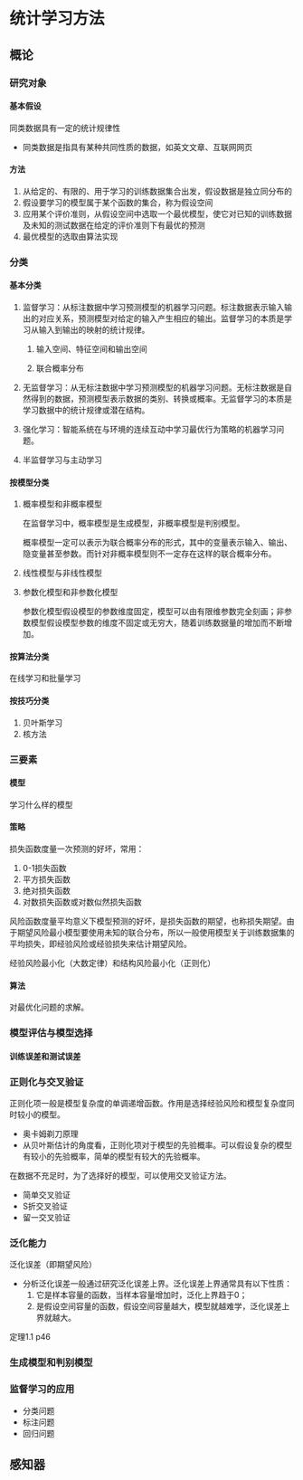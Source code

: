 # 统计学习方法

## 概论

### 研究对象

#### 基本假设

同类数据具有一定的统计规律性

- 同类数据是指具有某种共同性质的数据，如英文文章、互联网网页

#### 方法

1. 从给定的、有限的、用于学习的训练数据集合出发，假设数据是独立同分布的
2. 假设要学习的模型属于某个函数的集合，称为假设空间
3. 应用某个评价准则，从假设空间中选取一个最优模型，使它对已知的训练数据及未知的测试数据在给定的评价准则下有最优的预测
4. 最优模型的选取由算法实现

### 分类

#### 基本分类

1. 监督学习：从标注数据中学习预测模型的机器学习问题。标注数据表示输入输出的对应关系，预测模型对给定的输入产生相应的输出。监督学习的本质是学习从输入到输出的映射的统计规律。

   1. 输入空间、特征空间和输出空间

   2. 联合概率分布

2. 无监督学习：从无标注数据中学习预测模型的机器学习问题。无标注数据是自然得到的数据，预测模型表示数据的类别、转换或概率。无监督学习的本质是学习数据中的统计规律或潜在结构。

3. 强化学习：智能系统在与环境的连续互动中学习最优行为策略的机器学习问题。

4. 半监督学习与主动学习

#### 按模型分类

1. 概率模型和非概率模型

   在监督学习中，概率模型是生成模型，非概率模型是判别模型。

   概率模型一定可以表示为联合概率分布的形式，其中的变量表示输入、输出、隐变量甚至参数。而针对非概率模型则不一定存在这样的联合概率分布。

2. 线性模型与非线性模型

3. 参数化模型和非参数化模型

   参数化模型假设模型的参数维度固定，模型可以由有限维参数完全刻画；非参数模型假设模型参数的维度不固定或无穷大，随着训练数据量的增加而不断增加。

#### 按算法分类

在线学习和批量学习

#### 按技巧分类

1. 贝叶斯学习
2. 核方法

### 三要素

#### 模型

学习什么样的模型

#### 策略

损失函数度量一次预测的好坏，常用：

1. 0-1损失函数
2. 平方损失函数
3. 绝对损失函数
4. 对数损失函数或对数似然损失函数

风险函数度量平均意义下模型预测的好坏，是损失函数的期望，也称损失期望。由于期望风险最小模型要使用未知的联合分布，所以一般使用模型关于训练数据集的平均损失，即经验风险或经验损失来估计期望风险。

经验风险最小化（大数定律）和结构风险最小化（正则化）

#### 算法

对最优化问题的求解。

### 模型评估与模型选择

#### 训练误差和测试误差

### 正则化与交叉验证

正则化项一般是模型复杂度的单调递增函数。作用是选择经验风险和模型复杂度同时较小的模型。

- 奥卡姆剃刀原理
- 从贝叶斯估计的角度看，正则化项对于模型的先验概率。可以假设复杂的模型有较小的先验概率，简单的模型有较大的先验概率。

在数据不充足时，为了选择好的模型，可以使用交叉验证方法。

- 简单交叉验证
- S折交叉验证
- 留一交叉验证

### 泛化能力

泛化误差（即期望风险）

- 分析泛化误差一般通过研究泛化误差上界。泛化误差上界通常具有以下性质：
  1. 它是样本容量的函数，当样本容量增加时，泛化上界趋于0；
  2. 是假设空间容量的函数，假设空间容量越大，模型就越难学，泛化误差上界就越大。

定理1.1 p46 

### 生成模型和判别模型

### 监督学习的应用

- 分类问题
- 标注问题
- 回归问题





## 感知器















































   

​		

   